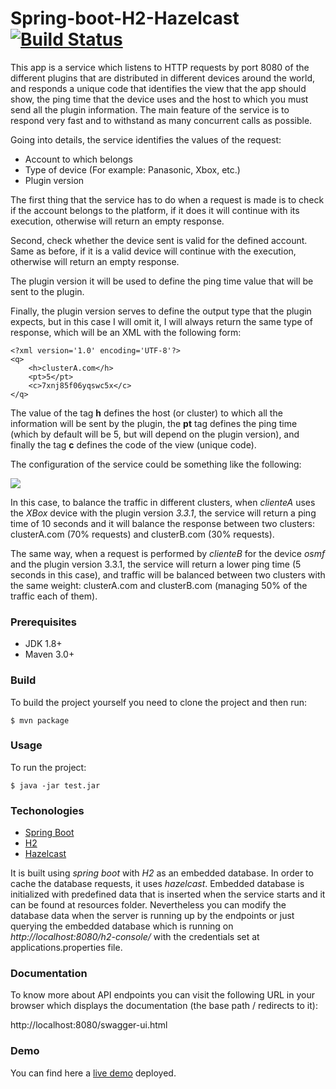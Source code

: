 # Spring-boot-H2-Hazelcast [![Build Status](https://travis-ci.org/mohasaid/spring-boot-h2-hazelcast.svg?branch=master)](https://travis-ci.org/mohasaid/spring-boot-h2-hazelcast)

This app is a service which listens to HTTP requests by port 8080 of the different plugins that are distributed in different devices around the world, and responds
a unique code that identifies the view that the app should show, the ping time that the device uses and the host to which you must send all the plugin information. 
The main feature of the service is to respond very fast and to withstand as many concurrent calls as possible. 

Going into details, the service identifies the values of the request:

- Account to which belongs 
- Type of device (For example: Panasonic, Xbox, etc.)
- Plugin version

The first thing that the service has to do when a request is made is to check if the account belongs to the platform, if it does it will continue
with its execution, otherwise will return an empty response.

Second, check whether the device sent is valid for the defined account. Same as before, if it is a valid device will continue with the execution, otherwise
will return an empty response.

The plugin version it will be used to define the ping time value that will be sent to the plugin. 

Finally, the plugin version serves to define the output type that the plugin expects, but in this case I will omit it, I will always return the same 
type of response, which will be an XML with the following form:

```
<?xml version='1.0' encoding='UTF-8'?>
<q>
    <h>clusterA.com</h>
    <pt>5</pt>
    <c>7xnj85f06yqswc5x</c>
</q>
```

The value of the tag **h** defines the host (or cluster) to which all the information will be sent by the plugin, the **pt** tag defines the ping time 
(which by default will be 5, but will depend on the plugin version), and finally the tag **c** defines the code of the view (unique code).

The configuration of the service could be something like the following:

![](https://i.gyazo.com/5dd0f7e82cd8c0fcdb96a940894ff378.png)

In this case, to balance the traffic in different clusters, when _clienteA_ uses the _XBox_ device with the plugin version _3.3.1_, the service
will return a ping time of 10 seconds and it will balance the response between two clusters: clusterA.com (70% requests) and clusterB.com (30% requests).

The same way, when a request is performed by _clienteB_ for the device _osmf_ and the plugin version 3.3.1, the service will return a lower ping time 
(5 seconds in this case), and traffic will be balanced between two clusters with the same weight: clusterA.com and clusterB.com 
(managing 50% of the traffic each of them).


### Prerequisites
* JDK 1.8+
* Maven 3.0+ 

### Build

To build the project yourself you need to clone the project and then run: 

```
$ mvn package
```
### Usage

To run the project:

```
$ java -jar test.jar
```
### Techonologies 

- [Spring Boot](https://spring.io/projects/spring-boot)
- [H2](http://www.h2database.com/html/main.html)
- [Hazelcast](https://hazelcast.com/)

It is built using *spring boot* with *H2* as an embedded database. In order to cache the database requests, it uses *hazelcast*. 
Embedded database is initialized with predefined data that is inserted when the service starts and it can be found at resources folder. 
Nevertheless you can modify the database data when the server is running up by the endpoints 
or just querying the embedded database which is running on *http://localhost:8080/h2-console/* with the credentials set at applications.properties file.

### Documentation 

To know more about API endpoints you can visit the following URL in your browser which displays the documentation (the base path / redirects to it):

http://localhost:8080/swagger-ui.html

### Demo

You can find here a [live demo](https://spring-boot-h2-hazelcast.herokuapp.com/) deployed.


